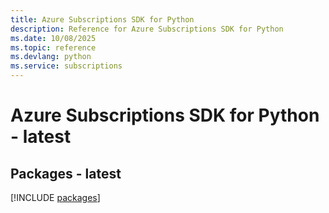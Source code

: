 ```yaml
---
title: Azure Subscriptions SDK for Python
description: Reference for Azure Subscriptions SDK for Python
ms.date: 10/08/2025
ms.topic: reference
ms.devlang: python
ms.service: subscriptions
---
```

# Azure Subscriptions SDK for Python - latest
## Packages - latest
[!INCLUDE [packages](subscriptions-index.md)]